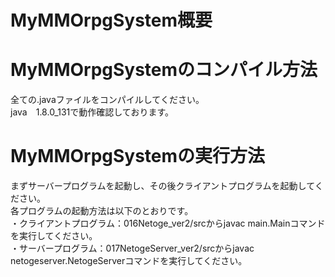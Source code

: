 # MyMMOrpgSystem概要

# MyMMOrpgSystemのコンパイル方法
全ての.javaファイルをコンパイルしてください。  
java　1.8.0_131で動作確認しております。

# MyMMOrpgSystemの実行方法
まずサーバープログラムを起動し、その後クライアントプログラムを起動してください。  
各プログラムの起動方法は以下のとおりです。  
・クライアントプログラム：016Netoge_ver2/srcからjavac main.Mainコマンドを実行してください。  
・サーバープログラム：017NetogeServer_ver2/srcからjavac netogeserver.NetogeServerコマンドを実行してください。  
